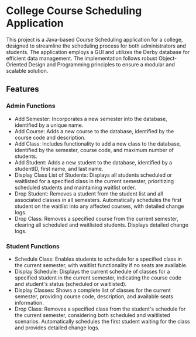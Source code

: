 # College Course Scheduling Application
This project is a Java-based Course Scheduling application for a college, designed to streamline the scheduling process for both administrators and students. The application employs a GUI and utilizes the Derby database for efficient data management. The implementation follows robust Object-Oriented Design and Programming principles to ensure a modular and scalable solution.

## Features
### Admin Functions
- Add Semester: Incorporates a new semester into the database, identified by a unique name.
- Add Course: Adds a new course to the database, identified by the course code and description.
- Add Class: Includes functionality to add a new class to the database, identified by the semester, course code, and maximum number of students.
- Add Student: Adds a new student to the database, identified by a studentID, first name, and last name.
- Display Class List of Students: Displays all students scheduled or waitlisted for a specified class in the current semester, prioritizing scheduled students and maintaining waitlist order.
- Drop Student: Removes a student from the student list and all associated classes in all semesters. Automatically schedules the first student on the waitlist into any affected courses, with detailed change logs.
- Drop Class: Removes a specified course from the current semester, clearing all scheduled and waitlisted students. Displays detailed change logs.
### Student Functions
- Schedule Class: Enables students to schedule for a specified class in the current semester, with waitlist functionality if no seats are available.
- Display Schedule: Displays the current schedule of classes for a specified student in the current semester, indicating the course code and student's status (scheduled or waitlisted).
- Display Classes: Shows a complete list of classes for the current semester, providing course code, description, and available seats information.
- Drop Class: Removes a specified class from the student's schedule for the current semester, considering both scheduled and waitlisted scenarios. Automatically schedules the first student waiting for the class and provides detailed change logs.
